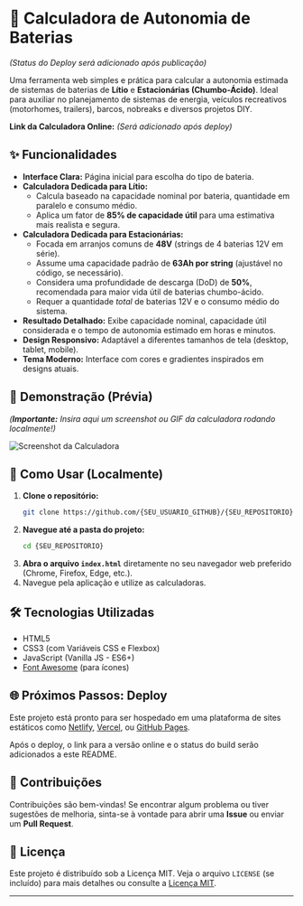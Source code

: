 # 🔋 Calculadora de Autonomia de Baterias

*(Status do Deploy será adicionado após publicação)*
<!-- [![Netlify Status](https://api.netlify.com/api/v1/badges/{ID_DO_BADGE_NETLIFY}/deploy-status)](https://app.netlify.com/sites/{SEU_SITE_NETLIFY}/deploys) -->

Uma ferramenta web simples e prática para calcular a autonomia estimada de sistemas de baterias de **Lítio** e **Estacionárias (Chumbo-Ácido)**. Ideal para auxiliar no planejamento de sistemas de energia, veículos recreativos (motorhomes, trailers), barcos, nobreaks e diversos projetos DIY.

**Link da Calculadora Online:** *(Será adicionado após deploy)*

## ✨ Funcionalidades

*   **Interface Clara:** Página inicial para escolha do tipo de bateria.
*   **Calculadora Dedicada para Lítio:**
    *   Calcula baseado na capacidade nominal por bateria, quantidade em paralelo e consumo médio.
    *   Aplica um fator de **85% de capacidade útil** para uma estimativa mais realista e segura.
*   **Calculadora Dedicada para Estacionárias:**
    *   Focada em arranjos comuns de **48V** (strings de 4 baterias 12V em série).
    *   Assume uma capacidade padrão de **63Ah por string** (ajustável no código, se necessário).
    *   Considera uma profundidade de descarga (DoD) de **50%**, recomendada para maior vida útil de baterias chumbo-ácido.
    *   Requer a quantidade *total* de baterias 12V e o consumo médio do sistema.
*   **Resultado Detalhado:** Exibe capacidade nominal, capacidade útil considerada e o tempo de autonomia estimado em horas e minutos.
*   **Design Responsivo:** Adaptável a diferentes tamanhos de tela (desktop, tablet, mobile).
*   **Tema Moderno:** Interface com cores e gradientes inspirados em designs atuais.

## 📸 Demonstração (Prévia)

*(**Importante:** Insira aqui um screenshot ou GIF da calculadora rodando localmente!)*

![Screenshot da Calculadora](link_para_sua_imagem.png)

## 🚀 Como Usar (Localmente)

1.  **Clone o repositório:**
    ```bash
    git clone https://github.com/{SEU_USUARIO_GITHUB}/{SEU_REPOSITORIO}.git
    ```
2.  **Navegue até a pasta do projeto:**
    ```bash
    cd {SEU_REPOSITORIO}
    ```
3.  **Abra o arquivo `index.html`** diretamente no seu navegador web preferido (Chrome, Firefox, Edge, etc.).
4.  Navegue pela aplicação e utilize as calculadoras.

## 🛠️ Tecnologias Utilizadas

*   HTML5
*   CSS3 (com Variáveis CSS e Flexbox)
*   JavaScript (Vanilla JS - ES6+)
*   [Font Awesome](https://fontawesome.com/) (para ícones)

## 🌐 Próximos Passos: Deploy

Este projeto está pronto para ser hospedado em uma plataforma de sites estáticos como [Netlify](https://www.netlify.com/), [Vercel](https://vercel.com/), ou [GitHub Pages](https://pages.github.com/).

Após o deploy, o link para a versão online e o status do build serão adicionados a este README.

## 🤝 Contribuições

Contribuições são bem-vindas! Se encontrar algum problema ou tiver sugestões de melhoria, sinta-se à vontade para abrir uma **Issue** ou enviar um **Pull Request**.

## 📄 Licença

Este projeto é distribuído sob a Licença MIT. Veja o arquivo `LICENSE` (se incluído) para mais detalhes ou consulte a [Licença MIT](https://opensource.org/licenses/MIT).

---
